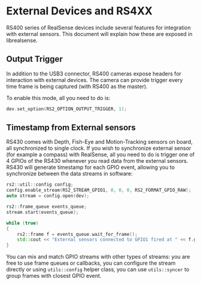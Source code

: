 # External Devices and RS4XX

RS400 series of RealSense devices include several features for integration with external sensors.
This document will explain how these are exposed in librealsense.

## Output Trigger

In addition to the USB3 connector, RS400 cameras expose headers for interaction with external devices.
The camera can provide trigger every time frame is being captured (with RS400 as the master).

To enable this mode, all you need to do is:

```cpp
dev.set_option(RS2_OPTION_OUTPUT_TRIGGER, 1);
```

## Timestamp from External sensors

RS430 comes with Depth, Fish-Eye and Motion-Tracking sensors on board, all synchronized to single clock.
If you wish to synchronize external sensor (for example a compass) with RealSense, all you need to do is trigger one of 4 GPIOs of the RS430 whenever you read data from the external sensors. RS430 will generate timestamp for each GPIO event, allowing you to synchronize between the data streams in software:

```cpp
rs2::util::config config;
config.enable_stream(RS2_STREAM_GPIO1, 0, 0, 0, RS2_FORMAT_GPIO_RAW);
auto stream = config.open(dev);

rs2::frame_queue events_queue;
stream.start(events_queue);

while (true)
{
    rs2::frame f = events_queue.wait_for_frame();
    std::cout << "External sensors connected to GPIO1 fired at " << f.get_timestamp() << "\n";
}
```

You can mix and match GPIO streams with other types of streams: you are free to use frame queues or callbacks, you can configure the stream directly or using `utils::config` helper class, you can use `utils::syncer` to group frames with closest GPIO event.
